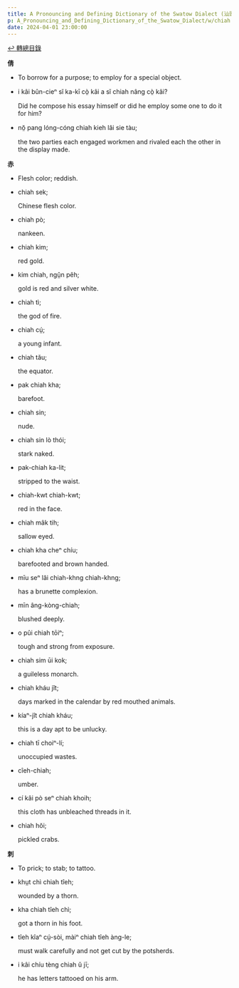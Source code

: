 ```yaml
---
title: A Pronouncing and Defining Dictionary of the Swatow Dialect (汕頭方言音義字典) / chiah
p: A_Pronouncing_and_Defining_Dictionary_of_the_Swatow_Dialect/w/chiah
date: 2024-04-01 23:00:00
---
```


[↩️ 轉總目錄](/A_Pronouncing_and_Defining_Dictionary_of_the_Swatow_Dialect)


**倩**
- To borrow for a purpose; to employ for a special object.

- i kâi bûn-cieⁿ sĭ ka-kī cò̤ kâi a sĭ chiah nâng cò̤ kâi?

  Did he compose his essay himself or did he employ some one to do it for him?

- nŏ̤ pang lóng-cóng chiah kieh lâi sie tàu;

  the two parties each engaged workmen and rivaled each the other in the display made.

**赤**
- Flesh color; reddish.

- chiah sek;

  Chinese flesh color.

- chiah pò;

  nankeen.

- chiah kim;

  red gold.

- kim chiah, ngṳ̂n pêh;

  gold is red and silver white.

- chiah tì;

  the god of fire.

- chiah cṳ́;

  a young infant.

- chiah tău;

  the equator.

- pak chiah kha;

  barefoot.

- chiah sin;

  nude.

- chiah sin lò thói;

  stark naked.

- pak-chiah ka-lit;

  stripped to the waist.

- chiah-kwt chiah-kwt;

  red in the face.

- chiah mâk tih;

  sallow eyed.

- chiah kha cheⁿ chíu;

  barefooted and brown handed.

- mīu seⁿ lâi chiah-khng chiah-khng;

  has a brunette complexion.

- mīn âng-kòng-chiah;

  blushed deeply.

- o pûi chiah tōiⁿ;

  tough and strong from exposure.

- chiah sim ūi kok;

  a guileless monarch.

- chiah kháu jît;

  days marked in the calendar by red mouthed animals.

- kíaⁿ-jît chiah kháu;

  this is a day apt to be unlucky.

- chiah tī choiⁿ-lí;

  unoccupied wastes.

- cîeh-chiah;

  umber.

- cí kâi pò seⁿ chiah khoih;

  this cloth has unbleached threads in it.

- chiah hŏi;

  pickled crabs.

**刺**
- To prick; to stab; to tattoo.

- khṳt chì chiah tîeh;

  wounded by a thorn.

- kha chiah tîeh chì;

  got a thorn in his foot.

- tîeh kîaⁿ cṳ́-sòi, màiⁿ chiah tîeh àng-le;

  must walk carefully and not get cut by the potsherds.

- i kâi chíu tèng chiah ŭ jī;

  he has letters tattooed on his arm.